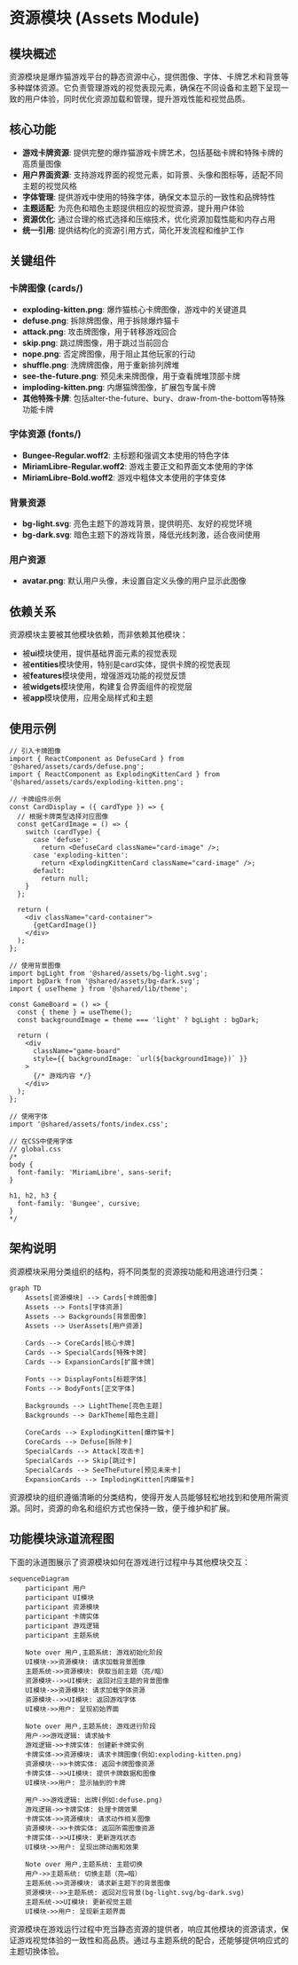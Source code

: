 # 资源模块 (Assets Module)

## 模块概述

资源模块是爆炸猫游戏平台的静态资源中心，提供图像、字体、卡牌艺术和背景等多种媒体资源。它负责管理游戏的视觉表现元素，确保在不同设备和主题下呈现一致的用户体验，同时优化资源加载和管理，提升游戏性能和视觉品质。

## 核心功能

- **游戏卡牌资源**: 提供完整的爆炸猫游戏卡牌艺术，包括基础卡牌和特殊卡牌的高质量图像
- **用户界面资源**: 支持游戏界面的视觉元素，如背景、头像和图标等，适配不同主题的视觉风格
- **字体管理**: 提供游戏中使用的特殊字体，确保文本显示的一致性和品牌特性
- **主题适配**: 为亮色和暗色主题提供相应的视觉资源，提升用户体验
- **资源优化**: 通过合理的格式选择和压缩技术，优化资源加载性能和内存占用
- **统一引用**: 提供结构化的资源引用方式，简化开发流程和维护工作

## 关键组件

### 卡牌图像 (cards/)

- **exploding-kitten.png**: 爆炸猫核心卡牌图像，游戏中的关键道具
- **defuse.png**: 拆除牌图像，用于拆除爆炸猫卡
- **attack.png**: 攻击牌图像，用于转移游戏回合
- **skip.png**: 跳过牌图像，用于跳过当前回合
- **nope.png**: 否定牌图像，用于阻止其他玩家的行动
- **shuffle.png**: 洗牌牌图像，用于重新排列牌堆
- **see-the-future.png**: 预见未来牌图像，用于查看牌堆顶部卡牌
- **imploding-kitten.png**: 内爆猫牌图像，扩展包专属卡牌
- **其他特殊卡牌**: 包括alter-the-future、bury、draw-from-the-bottom等特殊功能卡牌

### 字体资源 (fonts/)

- **Bungee-Regular.woff2**: 主标题和强调文本使用的特色字体
- **MiriamLibre-Regular.woff2**: 游戏主要正文和界面文本使用的字体
- **MiriamLibre-Bold.woff2**: 游戏中粗体文本使用的字体变体

### 背景资源

- **bg-light.svg**: 亮色主题下的游戏背景，提供明亮、友好的视觉环境
- **bg-dark.svg**: 暗色主题下的游戏背景，降低光线刺激，适合夜间使用

### 用户资源

- **avatar.png**: 默认用户头像，未设置自定义头像的用户显示此图像

## 依赖关系

资源模块主要被其他模块依赖，而非依赖其他模块：

- 被**ui**模块使用，提供基础界面元素的视觉表现
- 被**entities**模块使用，特别是card实体，提供卡牌的视觉表现
- 被**features**模块使用，增强游戏功能的视觉反馈
- 被**widgets**模块使用，构建复合界面组件的视觉层
- 被**app**模块使用，应用全局样式和主题

## 使用示例

```tsx
// 引入卡牌图像
import { ReactComponent as DefuseCard } from '@shared/assets/cards/defuse.png';
import { ReactComponent as ExplodingKittenCard } from '@shared/assets/cards/exploding-kitten.png';

// 卡牌组件示例
const CardDisplay = ({ cardType }) => {
  // 根据卡牌类型选择对应图像
  const getCardImage = () => {
    switch (cardType) {
      case 'defuse':
        return <DefuseCard className="card-image" />;
      case 'exploding-kitten':
        return <ExplodingKittenCard className="card-image" />;
      default:
        return null;
    }
  };
  
  return (
    <div className="card-container">
      {getCardImage()}
    </div>
  );
};

// 使用背景图像
import bgLight from '@shared/assets/bg-light.svg';
import bgDark from '@shared/assets/bg-dark.svg';
import { useTheme } from '@shared/lib/theme';

const GameBoard = () => {
  const { theme } = useTheme();
  const backgroundImage = theme === 'light' ? bgLight : bgDark;
  
  return (
    <div 
      className="game-board" 
      style={{ backgroundImage: `url(${backgroundImage})` }}
    >
      {/* 游戏内容 */}
    </div>
  );
};

// 使用字体
import '@shared/assets/fonts/index.css';

// 在CSS中使用字体
// global.css
/*
body {
  font-family: 'MiriamLibre', sans-serif;
}

h1, h2, h3 {
  font-family: 'Bungee', cursive;
}
*/
```

## 架构说明

资源模块采用分类组织的结构，将不同类型的资源按功能和用途进行归类：

```mermaid
graph TD
    Assets[资源模块] --> Cards[卡牌图像]
    Assets --> Fonts[字体资源]
    Assets --> Backgrounds[背景图像]
    Assets --> UserAssets[用户资源]
    
    Cards --> CoreCards[核心卡牌]
    Cards --> SpecialCards[特殊卡牌]
    Cards --> ExpansionCards[扩展卡牌]
    
    Fonts --> DisplayFonts[标题字体]
    Fonts --> BodyFonts[正文字体]
    
    Backgrounds --> LightTheme[亮色主题]
    Backgrounds --> DarkTheme[暗色主题]
    
    CoreCards --> ExplodingKitten[爆炸猫卡]
    CoreCards --> Defuse[拆除卡]
    SpecialCards --> Attack[攻击卡]
    SpecialCards --> Skip[跳过卡]
    SpecialCards --> SeeTheFuture[预见未来卡]
    ExpansionCards --> ImplodingKitten[内爆猫卡]
```

资源模块的组织遵循清晰的分类结构，使得开发人员能够轻松地找到和使用所需资源。同时，资源的命名和组织方式也保持一致，便于维护和扩展。

## 功能模块泳道流程图

下面的泳道图展示了资源模块如何在游戏进行过程中与其他模块交互：

```mermaid
sequenceDiagram
    participant 用户
    participant UI模块
    participant 资源模块
    participant 卡牌实体
    participant 游戏逻辑
    participant 主题系统
    
    Note over 用户,主题系统: 游戏初始化阶段
    UI模块->>资源模块: 请求加载背景图像
    主题系统->>资源模块: 获取当前主题（亮/暗）
    资源模块-->>UI模块: 返回对应主题的背景图像
    UI模块->>资源模块: 请求加载字体资源
    资源模块-->>UI模块: 返回游戏字体
    UI模块->>用户: 呈现初始界面
    
    Note over 用户,主题系统: 游戏进行阶段
    用户->>游戏逻辑: 请求抽卡
    游戏逻辑->>卡牌实体: 创建新卡牌实例
    卡牌实体->>资源模块: 请求卡牌图像(例如:exploding-kitten.png)
    资源模块-->>卡牌实体: 返回卡牌图像资源
    卡牌实体-->>UI模块: 提供卡牌数据和图像
    UI模块->>用户: 显示抽到的卡牌
    
    用户->>游戏逻辑: 出牌(例如:defuse.png)
    游戏逻辑->>卡牌实体: 处理卡牌效果
    卡牌实体->>资源模块: 请求动作相关图像
    资源模块-->>卡牌实体: 返回所需图像资源
    卡牌实体-->>UI模块: 更新游戏状态
    UI模块->>用户: 呈现出牌动画和效果
    
    Note over 用户,主题系统: 主题切换
    用户->>主题系统: 切换主题（亮↔暗）
    主题系统->>资源模块: 请求新主题下的背景图像
    资源模块-->>主题系统: 返回对应背景(bg-light.svg/bg-dark.svg)
    主题系统->>UI模块: 更新视觉主题
    UI模块->>用户: 呈现新主题界面
```

资源模块在游戏运行过程中充当静态资源的提供者，响应其他模块的资源请求，保证游戏视觉体验的一致性和高品质。通过与主题系统的配合，还能够提供响应式的主题切换体验。 